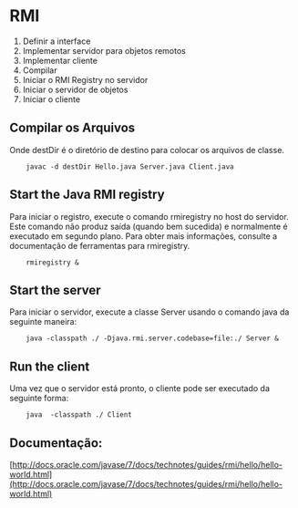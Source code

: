 # RMI

1. Definir a interface
2. Implementar servidor para objetos remotos
3. Implementar cliente
4. Compilar
5. Iniciar o RMI Registry no servidor
6. Iniciar o servidor de objetos
7. Iniciar o cliente

## Compilar os Arquivos

Onde destDir é o diretório de destino para colocar os arquivos de classe.
```shell
	javac -d destDir Hello.java Server.java Client.java
```

## Start the Java RMI registry

Para iniciar o registro, execute o comando rmiregistry no host do servidor. Este comando não produz saída (quando bem sucedida) e normalmente é executado em segundo plano. Para obter mais informações, consulte a documentação de ferramentas para rmiregistry.
```shell
	rmiregistry &
```
## Start the server

Para iniciar o servidor, execute a classe Server usando o comando java da seguinte maneira:
```shell
	java -classpath ./ -Djava.rmi.server.codebase=file:./ Server &
```
## Run the client


Uma vez que o servidor está pronto, o cliente pode ser executado da seguinte forma:
```shell
	java  -classpath ./ Client
```

## Documentação:
[http://docs.oracle.com/javase/7/docs/technotes/guides/rmi/hello/hello-world.html](http://docs.oracle.com/javase/7/docs/technotes/guides/rmi/hello/hello-world.html)
